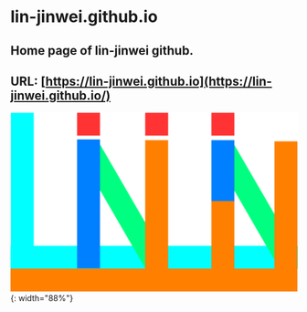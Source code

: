 # lin-jinwei.github.io
Home page of lin-jinwei github.
---
URL: [https://lin-jinwei.github.io](https://lin-jinwei.github.io/)
---

![lin-jinwei](https://github.com/lin-jinwei/lin-jinwei.github.io/blob/main/lin-jinwei.png){: width="88%"}

